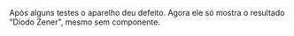 Após alguns testes o aparelho deu defeito. Agora ele só mostra o resultado "Diodo Zener", mesmo sem componente.

